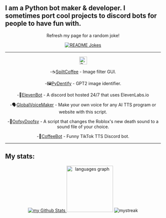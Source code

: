 ## I am a Python bot maker & developer. I sometimes port cool projects to discord bots for people to have fun with.

<div align='center'>
  Refresh my page for a random joke!
  
  <a href="https://readme-jokes.vercel.app"><img align="center" src="https://readme-jokes.vercel.app/api" alt="README Jokes">
</a>
</div>

---

<div align='center'>
  <img src="https://api.jm26.net/badge/beta?g&label=Python&icon=f3e2&message=Projects&color=1800cc&format=jpg" height="25px" alt="Python Projects">  

  
  -☕[SpiltCoffee](https://github.com/ColdCawfee/SpiltCoffee) - Image filter GUI.

  -🖼️[PyDentify](https://github.com/ColdCawfee/PyDentify) - GPT2 image identifier.

  -🤖[ElevenBot](https://github.com/elevenlabs/discord-bot) - A discord bot hosted 24/7 that uses ElevenLabs.io

  -🗣️[GlobalVoiceMaker](https://github.com/ColdCawfee/GlobalVoiceMaker) - Make your own voice for any AI TTS program or website with this script.

  -🔁[OofsyDoofsy](https://github.com/ColdCawfee/OofsyDoofsy) - A script that changes the Roblox's new death sound to a sound file of your choice.

  -🎵[CoffeeBot](https://github.com/ColdCawfee/CoffeeBot) - Funny TikTok TTS Discord bot.
</div>

---

## My stats:

<div align="center">
  <a href="https://github.com/drkostas">
    <img src="https://github-readme-stats.vercel.app/api?username=madushadhanushka&include_all_commits=true&count_private=true&show_icons=true&line_height=20&title_color=2B5BBD&icon_color=1124BB&text_color=A1A1A1&bg_color=0,000000,130F40" alt="my Github Stats"/>
</a>
  <img src="https://github-readme-stats.vercel.app/api/top-langs?locale=en&hide_title=false&layout=compact&card_width=320&langs_count=5&theme=dracula&hide_border=false&username=COldCawfee" height="150" alt="languages graph"/>
  <img src="https://github-readme-streak-stats.herokuapp.com/?user=ColdCawfee&theme=tokyonight" alt="mystreak"/>
  
</div>
